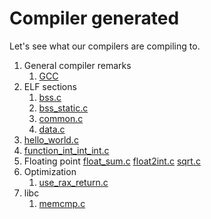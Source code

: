 # Compiler generated

Let's see what our compilers are compiling to.

1.  General compiler remarks
    1. [GCC](gcc.md)
1.  ELF sections
    1. [bss.c](bss.c)
    1. [bss_static.c ](bss_static.c)
    1. [common.c](common.c)
    1. [data.c](data.c)
1.  [hello_world.c](hello_world.c)
1.  [function_int_int_int.c](function_int_int_int.c)
1.  Floating point
    [float_sum.c](float_sum.c)
    [float2int.c](float2int.c)
    [sqrt.c](sqrt.c)
1.  Optimization
    1. [use_rax_return.c](use_rax_return.c)
1.  libc
    1. [memcmp.c](memcmp.c)
